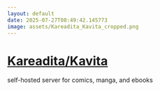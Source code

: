 ```yaml
---
layout: default
date: 2025-07-27T08:49:42.145773
image: assets/Kareadita_Kavita_cropped.png
---
```


# [Kareadita/Kavita](https://github.com/Kareadita/Kavita)

self-hosted server for comics, manga, and ebooks
